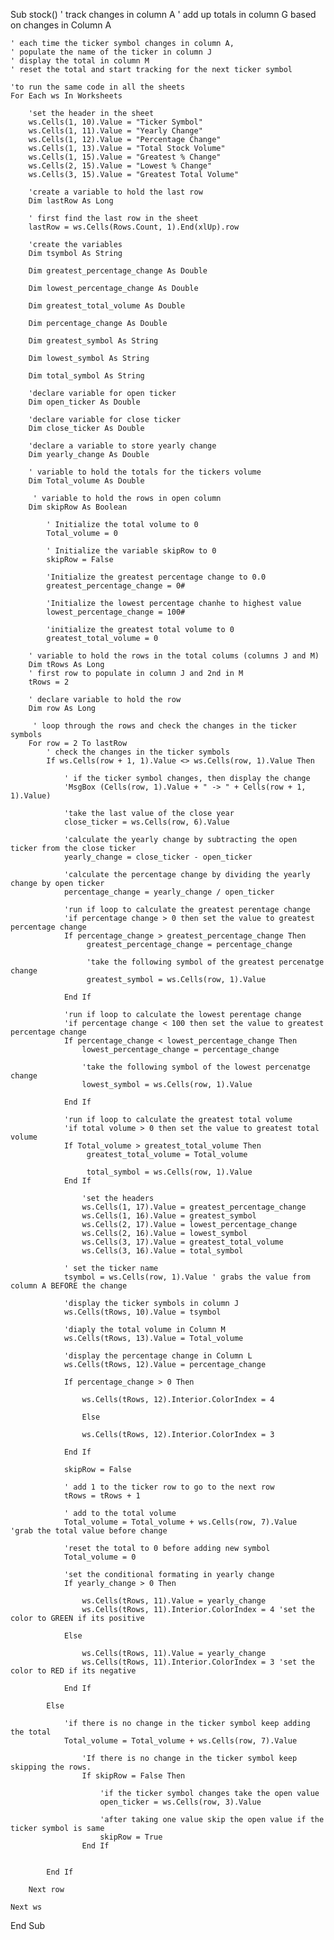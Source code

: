 
Sub stock()
    ' track changes in column A
    ' add up totals in column G based on changes in Column A
    
    ' each time the ticker symbol changes in column A,
    ' populate the name of the ticker in column J
    ' display the total in column M
    ' reset the total and start tracking for the next ticker symbol
    
    'to run the same code in all the sheets
    For Each ws In Worksheets
    
        'set the header in the sheet
        ws.Cells(1, 10).Value = "Ticker Symbol"
        ws.Cells(1, 11).Value = "Yearly Change"
        ws.Cells(1, 12).Value = "Percentage Change"
        ws.Cells(1, 13).Value = "Total Stock Volume"
        ws.Cells(1, 15).Value = "Greatest % Change"
        ws.Cells(2, 15).Value = "Lowest % Change"
        ws.Cells(3, 15).Value = "Greatest Total Volume"
        
        'create a variable to hold the last row
        Dim lastRow As Long
        
        ' first find the last row in the sheet
        lastRow = ws.Cells(Rows.Count, 1).End(xlUp).row
        
        'create the variables
        Dim tsymbol As String
        
        Dim greatest_percentage_change As Double
        
        Dim lowest_percentage_change As Double
        
        Dim greatest_total_volume As Double
        
        Dim percentage_change As Double
        
        Dim greatest_symbol As String
        
        Dim lowest_symbol As String
        
        Dim total_symbol As String
        
        'declare variable for open ticker
        Dim open_ticker As Double
                
        'declare variable for close ticker
        Dim close_ticker As Double
            
        'declare a variable to store yearly change
        Dim yearly_change As Double
        
        ' variable to hold the totals for the tickers volume
        Dim Total_volume As Double
        
         ' variable to hold the rows in open column
        Dim skipRow As Boolean
    
            ' Initialize the total volume to 0
            Total_volume = 0
            
            ' Initialize the variable skipRow to 0
            skipRow = False
            
            'Initialize the greatest percentage change to 0.0
            greatest_percentage_change = 0#
            
            'Initialize the lowest percentage chanhe to highest value
            lowest_percentage_change = 100#
            
            'initialize the greatest total volume to 0
            greatest_total_volume = 0
        
        ' variable to hold the rows in the total colums (columns J and M)
        Dim tRows As Long
        ' first row to populate in column J and 2nd in M
        tRows = 2
        
        ' declare variable to hold the row
        Dim row As Long
        
         ' loop through the rows and check the changes in the ticker symbols
        For row = 2 To lastRow
            ' check the changes in the ticker symbols
            If ws.Cells(row + 1, 1).Value <> ws.Cells(row, 1).Value Then
        
                ' if the ticker symbol changes, then display the change
                'MsgBox (Cells(row, 1).Value + " -> " + Cells(row + 1, 1).Value)
                
                'take the last value of the close year
                close_ticker = ws.Cells(row, 6).Value
                
                'calculate the yearly change by subtracting the open ticker from the close ticker
                yearly_change = close_ticker - open_ticker
                
                'calculate the percentage change by dividing the yearly change by open ticker
                percentage_change = yearly_change / open_ticker
                
                'run if loop to calculate the greatest perentage change
                'if percentage change > 0 then set the value to greatest percentage change
                If percentage_change > greatest_percentage_change Then
                     greatest_percentage_change = percentage_change
                     
                     'take the following symbol of the greatest percenatge change
                     greatest_symbol = ws.Cells(row, 1).Value
                     
                End If
                
                'run if loop to calculate the lowest perentage change
                'if percentage change < 100 then set the value to greatest percentage change
                If percentage_change < lowest_percentage_change Then
                    lowest_percentage_change = percentage_change
                    
                    'take the following symbol of the lowest percenatge change
                    lowest_symbol = ws.Cells(row, 1).Value
                    
                End If
                
                'run if loop to calculate the greatest total volume
                'if total volume > 0 then set the value to greatest total volume
                If Total_volume > greatest_total_volume Then
                     greatest_total_volume = Total_volume
                     
                     total_symbol = ws.Cells(row, 1).Value
                End If
                   
                    'set the headers
                    ws.Cells(1, 17).Value = greatest_percentage_change
                    ws.Cells(1, 16).Value = greatest_symbol
                    ws.Cells(2, 17).Value = lowest_percentage_change
                    ws.Cells(2, 16).Value = lowest_symbol
                    ws.Cells(3, 17).Value = greatest_total_volume
                    ws.Cells(3, 16).Value = total_symbol
                
                ' set the ticker name
                tsymbol = ws.Cells(row, 1).Value ' grabs the value from column A BEFORE the change
                
                'display the ticker symbols in column J
                ws.Cells(tRows, 10).Value = tsymbol
                 
                'diaply the total volume in Column M
                ws.Cells(tRows, 13).Value = Total_volume
                
                'display the percentage change in Column L
                ws.Cells(tRows, 12).Value = percentage_change
                
                If percentage_change > 0 Then
                        
                    ws.Cells(tRows, 12).Interior.ColorIndex = 4
                    
                    Else
                    
                    ws.Cells(tRows, 12).Interior.ColorIndex = 3
                    
                End If
                
                skipRow = False
                
                ' add 1 to the ticker row to go to the next row
                tRows = tRows + 1
                
                ' add to the total volume
                Total_volume = Total_volume + ws.Cells(row, 7).Value  'grab the total value before change
            
                'reset the total to 0 before adding new symbol
                Total_volume = 0
                
                'set the conditional formating in yearly change
                If yearly_change > 0 Then
                
                    ws.Cells(tRows, 11).Value = yearly_change
                    ws.Cells(tRows, 11).Interior.ColorIndex = 4 'set the color to GREEN if its positive
                    
                Else
                    
                    ws.Cells(tRows, 11).Value = yearly_change
                    ws.Cells(tRows, 11).Interior.ColorIndex = 3 'set the color to RED if its negative
                    
                End If
            
            Else
                
                'if there is no change in the ticker symbol keep adding the total
                Total_volume = Total_volume + ws.Cells(row, 7).Value
                
                    'If there is no change in the ticker symbol keep skipping the rows.
                    If skipRow = False Then
                        
                        'if the ticker symbol changes take the open value
                        open_ticker = ws.Cells(row, 3).Value
                        
                        'after taking one value skip the open value if the ticker symbol is same
                        skipRow = True
                    End If
                
    
            End If
                
        Next row
        
    Next ws
    
End Sub
